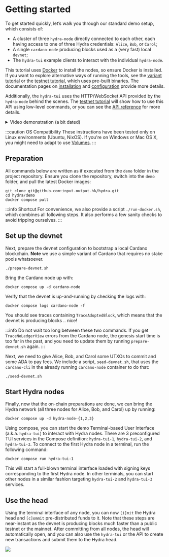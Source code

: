 # Getting started
To get started quickly, let’s walk you through our standard demo setup, which consists of:

* A cluster of three `hydra-node` directly connected to each other, each having access to one of three Hydra credentials: `Alice`, `Bob`, or `Carol`;
* A single `cardano-node` producing blocks used as a (very fast) local `devnet`;
* The `hydra-tui` example clients to interact with the individual `hydra-node`.

This tutorial uses [Docker](https://www.docker.com/get-started) to install the nodes, so ensure Docker is installed. If you want to explore alternative ways of running the tools, see the [variant tutorial](https://hydra.family/head-protocol/unstable/docs/getting-started-without-docker) or the [testnet tutorial](https://hydra.family/head-protocol/unstable/docs/tutorial/), which uses pre-built binaries. The documentation pages on [installation](https://hydra.family/head-protocol/unstable/docs/installation) and [configuration](https://hydra.family/head-protocol/unstable/docs/configuration) provide more details.

Additionally, the `hydra-tui` uses the HTTP/WebSocket API provided by the `hydra-node` behind the scenes. The [testnet tutorial](https://hydra.family/head-protocol/unstable/docs/tutorial/) will show how to use this API using low-level commands, or you can see the [API reference](https://hydra.family/head-protocol/unstable/api-reference) for more details.

<details>
<summary>Video demonstration (a bit dated)</summary>

<iframe style={{width: '100%', height: '480px'}} src="https://www.youtube.com/embed/dJk5_kB3BM4" title="Hydra Head Demo" frameborder="0" allow="accelerometer; autoplay; clipboard-write; encrypted-media; gyroscope; picture-in-picture" allowfullscreen="true"></iframe>

</details>

:::caution OS Compatibility
These instructions have been tested only on Linux environments (Ubuntu, NixOS). If you're on Windows or Mac OS X, you might need to adapt to use [Volumes](https://docs.docker.com/storage/volumes/).
:::

## Preparation

All commands below are written as if executed from the `demo` folder in the project repository. Ensure you clone the repository, switch into the `demo` folder, and pull the latest Docker images:

```shell
git clone git@github.com:input-output-hk/hydra.git
cd hydra/demo
docker compose pull
```

:::info Shortcut
For convenience, we also provide a script `./run-docker.sh`, which combines all following steps. It also performs a few sanity checks to avoid tripping ourselves.
:::

## Set up the devnet

Next, prepare the devnet configuration to bootstrap a local Cardano blockchain. 
**Note** we use a simple variant of Cardano that requires no stake pools whatsoever.

```shell
./prepare-devnet.sh
```

Bring the Cardano node up with:

```shell
docker compose up -d cardano-node
```

Verify that the devnet is up-and-running by checking the logs with:
```shell
docker compose logs cardano-node -f
```

You should see traces containing `TraceAdoptedBlock`, which means that the devnet is producing blocks .. nice!

:::info
Do not wait too long between these two commands. If you get `TraceNoLedgerView` errors from the Cardano node, the genesis start time is too far in the past, and you need to update them by running `prepare-devnet.sh` again.
:::

Next, we need to give Alice, Bob, and Carol some UTXOs to commit and some ADA to pay fees. We include a script, `seed-devnet.sh`, that uses the `cardano-cli` in the already running `cardano-node` container to do that:

```shell
./seed-devnet.sh
```

## Start Hydra nodes

Finally, now that the on-chain preparations are done, we can bring the Hydra network (all three nodes for Alice, Bob, and Carol) up by running:

```shell
docker compose up -d hydra-node-{1,2,3}
```

Using compose, you can start the demo Terminal-based User Interface (a.k.a. `hydra-tui`) to interact with Hydra nodes. There are 3 preconfigured TUI services in the Compose definition: `hydra-tui-1`, `hydra-tui-2`, and `hydra-tui-3`. To connect to the first Hydra node in a terminal, run the following command:

```shell
docker compose run hydra-tui-1
```

This will start a full-blown terminal interface loaded with signing keys corresponding to the first Hydra node. In other terminals, you can start other nodes in a similar fashion targeting `hydra-tui-2` and `hydra-tui-3` services.

## Use the head

Using the terminal interface of any node, you can now `[i]nit` the Hydra head and `[c]ommit` pre-distributed funds to it. Note that these steps are near-instant as the devnet is producing blocks much faster than a public testnet or the mainnet. After committing from all nodes, the head will automatically open, and you can also use the `hydra-tui` or the API to create new transactions and submit them to the Hydra head.

![](./open-head.png)
